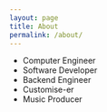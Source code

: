 ```yaml
---
layout: page
title: About
permalink: /about/
---
```


- Computer Engineer
- Software Developer
- Backend Engineer
- Customise-er
- Music Producer